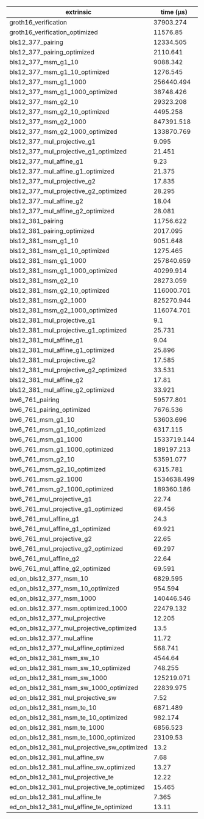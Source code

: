 | extrinsic                                   | time (µs)   |
| ------------------------------------------- | ----------- |
| groth16_verification                        | 37903.274   |
| groth16_verification_optimized              | 11576.85    |
| bls12_377_pairing                           | 12334.505   |
| bls12_377_pairing_optimized                 | 2110.641    |
| bls12_377_msm_g1_10                         | 9088.342    |
| bls12_377_msm_g1_10_optimized               | 1276.545    |
| bls12_377_msm_g1_1000                       | 256440.494  |
| bls12_377_msm_g1_1000_optimized             | 38748.426   |
| bls12_377_msm_g2_10                         | 29323.208   |
| bls12_377_msm_g2_10_optimized               | 4495.258    |
| bls12_377_msm_g2_1000                       | 847391.518  |
| bls12_377_msm_g2_1000_optimized             | 133870.769  |
| bls12_377_mul_projective_g1                 | 9.095       |
| bls12_377_mul_projective_g1_optimized       | 21.451      |
| bls12_377_mul_affine_g1                     | 9.23        |
| bls12_377_mul_affine_g1_optimized           | 21.375      |
| bls12_377_mul_projective_g2                 | 17.835      |
| bls12_377_mul_projective_g2_optimized       | 28.295      |
| bls12_377_mul_affine_g2                     | 18.04       |
| bls12_377_mul_affine_g2_optimized           | 28.081      |
| bls12_381_pairing                           | 11756.622   |
| bls12_381_pairing_optimized                 | 2017.095    |
| bls12_381_msm_g1_10                         | 9051.648    |
| bls12_381_msm_g1_10_optimized               | 1275.465    |
| bls12_381_msm_g1_1000                       | 257840.659  |
| bls12_381_msm_g1_1000_optimized             | 40299.914   |
| bls12_381_msm_g2_10                         | 28273.059   |
| bls12_381_msm_g2_10_optimized               | 116000.701  |
| bls12_381_msm_g2_1000                       | 825270.944  |
| bls12_381_msm_g2_1000_optimized             | 116074.701  |
| bls12_381_mul_projective_g1                 | 9.1         |
| bls12_381_mul_projective_g1_optimized       | 25.731      |
| bls12_381_mul_affine_g1                     | 9.04        |
| bls12_381_mul_affine_g1_optimized           | 25.896      |
| bls12_381_mul_projective_g2                 | 17.585      |
| bls12_381_mul_projective_g2_optimized       | 33.531      |
| bls12_381_mul_affine_g2                     | 17.81       |
| bls12_381_mul_affine_g2_optimized           | 33.921      |
| bw6_761_pairing                             | 59577.801   |
| bw6_761_pairing_optimized                   | 7676.536    |
| bw6_761_msm_g1_10                           | 53603.696   |
| bw6_761_msm_g1_10_optimized                 | 6317.115    |
| bw6_761_msm_g1_1000                         | 1533719.144 |
| bw6_761_msm_g1_1000_optimized               | 189197.213  |
| bw6_761_msm_g2_10                           | 53591.077   |
| bw6_761_msm_g2_10_optimized                 | 6315.781    |
| bw6_761_msm_g2_1000                         | 1534638.499 |
| bw6_761_msm_g2_1000_optimized               | 189360.186  |
| bw6_761_mul_projective_g1                   | 22.74       |
| bw6_761_mul_projective_g1_optimized         | 69.456      |
| bw6_761_mul_affine_g1                       | 24.3        |
| bw6_761_mul_affine_g1_optimized             | 69.921      |
| bw6_761_mul_projective_g2                   | 22.65       |
| bw6_761_mul_projective_g2_optimized         | 69.297      |
| bw6_761_mul_affine_g2                       | 22.64       |
| bw6_761_mul_affine_g2_optimized             | 69.591      |
| ed_on_bls12_377_msm_10                      | 6829.595    |
| ed_on_bls12_377_msm_10_optimized            | 954.594     |
| ed_on_bls12_377_msm_1000                    | 140446.546  |
| ed_on_bls12_377_msm_optimized_1000          | 22479.132   |
| ed_on_bls12_377_mul_projective              | 12.205      |
| ed_on_bls12_377_mul_projective_optimized    | 13.5        |
| ed_on_bls12_377_mul_affine                  | 11.72       |
| ed_on_bls12_377_mul_affine_optimized        | 568.741     |
| ed_on_bls12_381_msm_sw_10                   | 4544.64     |
| ed_on_bls12_381_msm_sw_10_optimized         | 748.255     |
| ed_on_bls12_381_msm_sw_1000                 | 125219.071  |
| ed_on_bls12_381_msm_sw_1000_optimized       | 22839.975   |
| ed_on_bls12_381_mul_projective_sw           | 7.52        |
| ed_on_bls12_381_msm_te_10                   | 6871.489    |
| ed_on_bls12_381_msm_te_10_optimized         | 982.174     |
| ed_on_bls12_381_msm_te_1000                 | 6856.523    |
| ed_on_bls12_381_msm_te_1000_optimized       | 23109.53    |
| ed_on_bls12_381_mul_projective_sw_optimized | 13.2        |
| ed_on_bls12_381_mul_affine_sw               | 7.68        |
| ed_on_bls12_381_mul_affine_sw_optimized     | 13.27       |
| ed_on_bls12_381_mul_projective_te           | 12.22       |
| ed_on_bls12_381_mul_projective_te_optimized | 15.465      |
| ed_on_bls12_381_mul_affine_te               | 7.365       |
| ed_on_bls12_381_mul_affine_te_optimized     | 13.11       |
